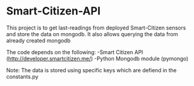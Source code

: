 # Smart-Citizen-API
This project is to get last-readings from deployed Smart-Citizen sensors and store the data on mongodb.
It also allows querying the data from already created mongodb

The code depends on the following:
-Smart Citizen API (http://developer.smartcitizen.me/) 
-Python Mongodb module (pymongo)

Note:
The data is stored using specific keys which are defiend in the constants.py
